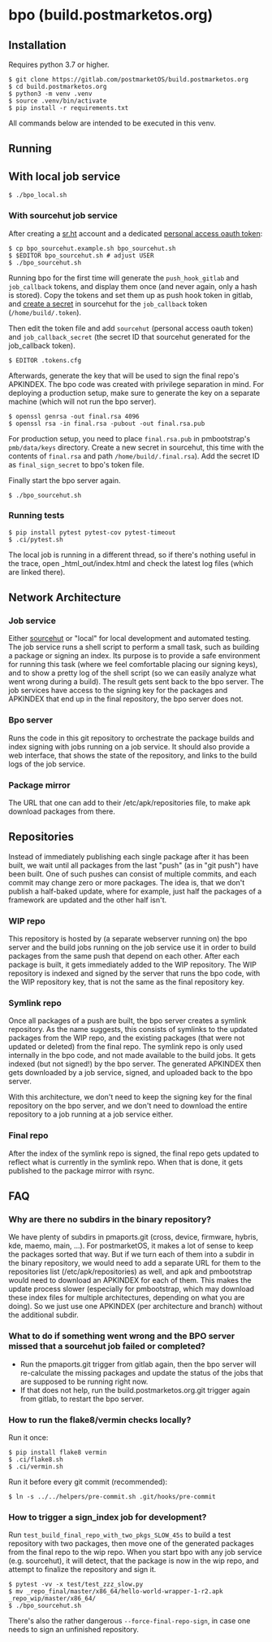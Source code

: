 # bpo (build.postmarketos.org)

## Installation

Requires python 3.7 or higher.

```
$ git clone https://gitlab.com/postmarketOS/build.postmarketos.org
$ cd build.postmarketos.org
$ python3 -m venv .venv
$ source .venv/bin/activate
$ pip install -r requirements.txt
```

All commands below are intended to be executed in this venv.

## Running
## With local job service

```
$ ./bpo_local.sh
```

### With sourcehut job service

After creating a [sr.ht](https://meta.sr.ht/register) account and a dedicated [personal access oauth token](https://meta.sr.ht/oauth):

```
$ cp bpo_sourcehut.example.sh bpo_sourcehut.sh
$ $EDITOR bpo_sourcehut.sh # adjust USER
$ ./bpo_sourcehut.sh
```

Running bpo for the first time will generate the `push_hook_gitlab` and `job_callback` tokens, and display them once (and never again, only a hash is stored). Copy the tokens and set them up as push hook token in gitlab, and [create a secret](https://builds.sr.ht/secrets) in sourcehut for the `job_callback` token (`/home/build/.token`).

Then edit the token file and add `sourcehut` (personal access oauth token) and `job_callback_secret` (the secret ID that sourcehut generated for the job_callback token).

```
$ EDITOR .tokens.cfg
```

Afterwards, generate the key that will be used to sign the final repo's APKINDEX. The bpo code was created with privilege separation in mind. For deploying a production setup, make sure to generate the key on a separate machine (which will not run the bpo server).

```
$ openssl genrsa -out final.rsa 4096
$ openssl rsa -in final.rsa -pubout -out final.rsa.pub
```

For production setup, you need to place `final.rsa.pub` in pmbootstrap's `pmb/data/keys` directory.
Create a new secret in sourcehut, this time with the contents of `final.rsa` and path `/home/build/.final.rsa`). Add the secret ID as `final_sign_secret` to bpo's token file.

Finally start the bpo server again.

```
$ ./bpo_sourcehut.sh
```


### Running tests

```
$ pip install pytest pytest-cov pytest-timeout
$ .ci/pytest.sh
```

The local job is running in a different thread, so if there's nothing useful in the trace, open _html_out/index.html and check the latest log files (which are linked there).

## Network Architecture

### Job service

Either [sourcehut](https://sourcehut.org/) or "local" for local development and automated testing. The job service runs a shell script to perform a small task, such as building a package or signing an index. Its purpose is to provide a safe environment for running this task (where we feel comfortable placing our signing keys), and to show a pretty log of the shell script (so we can easily analyze what went wrong during a build). The result gets sent back to the bpo server. The job services have access to the signing key for the packages and APKINDEX that end up in the final repository, the bpo server does not.

### Bpo server

Runs the code in this git repository to orchestrate the package builds and index signing with jobs running on a job service. It should also provide a web interface, that shows the state of the repository, and links to the build logs of the job service.

### Package mirror

The URL that one can add to their /etc/apk/repositories file, to make apk download packages from there.

## Repositories

Instead of immediately publishing each single package after it has been built, we wait until all packages from the last "push" (as in "git push") have been built. One of such pushes can consist of multiple commits, and each commit may change zero or more packages. The idea is, that we don't publish a half-baked update, where for example, just half the packages of a framework are updated and the other half isn't.

### WIP repo

This repository is hosted by (a separate webserver running on) the bpo server and the build jobs running on the job service use it in order to build packages from the same push that depend on each other. After each package is built, it gets immediately added to the WIP repository. The WIP repository is indexed and signed by the server that runs the bpo code, with the WIP repository key, that is not the same as the final repository key.

### Symlink repo

Once all packages of a push are built, the bpo server creates a symlink repository. As the name suggests, this consists of symlinks to the updated packages from the WIP repo, and the existing packages (that were not updated or deleted) from the final repo. The symlink repo is only used internally in the bpo code, and not made available to the build jobs. It gets indexed (but not signed!) by the bpo server. The generated APKINDEX then gets downloaded by a job service, signed, and uploaded back to the bpo server.

With this architecture, we don't need to keep the signing key for the final repository on the bpo server, and we don't need to download the entire repository to a job running at a job service either.

### Final repo

After the index of the symlink repo is signed, the final repo gets updated to reflect what is currently in the symlink repo. When that is done, it gets published to the package mirror with rsync.

## FAQ

### Why are there no subdirs in the binary repository?

We have plenty of subdirs in pmaports.git (cross, device, firmware, hybris, kde, maemo, main, ...). For postmarketOS, it makes a lot of sense to keep the packages sorted that way. But if we turn each of them into a subdir in the binary repository, we would need to add a separate URL for them to the repositories list (/etc/apk/repositories) as well, and apk and pmbootstrap would need to download an APKINDEX for each of them. This makes the update process slower (especially for pmbootstrap, which may download these index files for multiple architectures, depending on what you are doing). So we just use one APKINDEX (per architecture and branch) without the additional subdir.

### What to do if something went wrong and the BPO server missed that a sourcehut job failed or completed?

* Run the pmaports.git trigger from gitlab again, then the bpo server will re-calculate the missing packages and update the status of the jobs that are supposed to be running right now.
* If that does not help, run the build.postmarketos.org.git trigger again from gitlab, to restart the bpo server.

### How to run the flake8/vermin checks locally?

Run it once:
```
$ pip install flake8 vermin
$ .ci/flake8.sh
$ .ci/vermin.sh
```

Run it before every git commit (recommended):
```
$ ln -s ../../helpers/pre-commit.sh .git/hooks/pre-commit
```

### How to trigger a sign_index job for development?

Run `test_build_final_repo_with_two_pkgs_SLOW_45s` to build a test repository with two packages, then move one of the generated packages from the final repo to the wip repo. When you start bpo with any job service (e.g. sourcehut), it will detect, that the package is now in the wip repo, and attempt to finalize the repository and sign it.

```
$ pytest -vv -x test/test_zzz_slow.py
$ mv _repo_final/master/x86_64/hello-world-wrapper-1-r2.apk _repo_wip/master/x86_64/
$ ./bpo_sourcehut.sh
```

There's also the rather dangerous `--force-final-repo-sign`, in case one needs to sign an unfinished repository.
